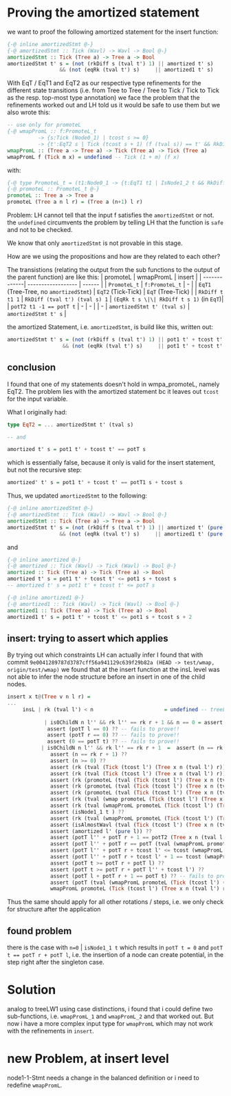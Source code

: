 # Proving the amortized statement

we want to proof the following amortized statement for the insert function: 
```haskell
{-@ inline amortizedStmt @-}
{-@ amortizedStmt :: Tick (Wavl) -> Wavl -> Bool @-}
amortizedStmt :: Tick (Tree a) -> Tree a -> Bool
amortizedStmt t' s = (not (rkDiff s (tval t') 1) || amortized t' s)
                 && (not (eqRk (tval t') s)     || amortized1 t' s)
```

With EqT / EqT1 and EqT2 as our respective type refinements for the different state transitions (i.e. from Tree to Tree / Tree to Tick / Tick to Tick as the resp. top-most type annotation) we face the problem that the refinements worked out and LH told us it would be safe to use them but we also wrote this: 
```haskell
-- use only for promoteL
{-@ wmapPromL :: f:PromoteL_t
          -> {s:Tick (Node0_1) | tcost s >= 0} 
          -> {t':EqT2 s | Tick (tcost s + 1) (f (tval s)) == t' && RkDiff (tval t') (tval s) 1} @-}
wmapPromL :: (Tree a -> Tree a) -> Tick (Tree a) -> Tick (Tree a)
wmapPromL f (Tick m x) = undefined -- Tick (1 + m) (f x) 
```

with: 

```haskell
{-@ type PromoteL_t = (t1:Node0_1 -> {t:EqT1 t1 | IsNode1_2 t && RkDiff t t1 1 && potT2 t1 -1 == potT t} ) @-}
{-@ promoteL :: PromoteL_t @-}
promoteL :: Tree a -> Tree a
promoteL (Tree a n l r) = (Tree a (n+1) l r)
```

Problem: LH cannot tell that the input f satisfies the `amortizedStmt` or not. the `undefined` circumvents the problem by telling LH that the function is `safe` and not to be checked. 

We know that only `amortizedStmt` is not provable in this stage. 

How are we using the propositions and how are they related to each other? 

The transistions (relating the output from the sub functions to the output of the parent function) are like this: 
| promoteL     | wmapPromL          | insert |
| -------------| ------------------ | ------ |
| `PromoteL_t` | `f:PromoteL_t`     |   -    |
| `EqT1` (Tree-Tree, no `amortizedStmt`) | `EqT2` (Tick-Tick) | `EqT` (Tree-Tick) |
| `RkDiff t t1 1` | `RkDiff (tval t') (tval s) 1` | `(EqRk t s \|\| RkDiff t s 1)` (in `EqT`)|
| `potT2 t1 -1 == potT t` | - | - |
| - | `amortizedStmt t' (tval s)` | `amortizedStmt t' s` |

the amortized Statement, i.e. `amortizedStmt`, is build like this, written out: 
```haskell
amortizedStmt t' s = (not (rkDiff s (tval t') 1) || pot1 t' + tcost t' == potT s)
                  && (not (eqRk (tval t') s)     || pot1 t' + tcost t' <= potT s + 2)

```

## conclusion
I found that one of my statements doesn't hold in wmpa_promoteL, namely EqT2. The problem lies with the amortized statement bc it leaves out `tcost` for the input variable.

What I originally had: 
```haskell
type EqT2 = ... amortizedStmt t' (tval s)

-- and

amortized t' s = pot1 t' + tcost t' == potT s
```

which is essentially false, because it only is valid for the insert statement, but not the recursive step:
```haskell
amortized' t' s = pot1 t' + tcost t' == potT1 s + tcost s
```

Thus, we updated `amortizedStmt` to the following: 
```haskell
{-@ inline amortizedStmt @-}
{-@ amortizedStmt :: Tick (Wavl) -> Wavl -> Bool @-}
amortizedStmt :: Tick (Tree a) -> Tree a -> Bool
amortizedStmt t' s = (not (rkDiff s (tval t') 1) || amortized t' (pure s))
                 && (not (eqRk (tval t') s)     || amortized1 t' (pure s))
```

and

```haskell
{-@ inline amortized @-}
{-@ amortized :: Tick (Wavl) -> Tick (Wavl) -> Bool @-}
amortized :: Tick (Tree a) -> Tick (Tree a) -> Bool
amortized t' s = pot1 t' + tcost t' <= pot1 s + tcost s
-- amortized t' s = pot1 t' + tcost t' <= potT s

{-@ inline amortized1 @-}
{-@ amortized1 :: Tick (Wavl) -> Tick (Wavl) -> Bool @-}
amortized1 :: Tick (Tree a) -> Tick (Tree a) -> Bool
amortized1 t' s = pot1 t' + tcost t' <= pot1 s + tcost s + 2
```

## insert: trying to assert which applies
By trying out which constraints LH can actually infer I found that with commit `9e0041289787d3787cff56a941129c639f29b82a (HEAD -> test/wmap, origin/test/wmap)`
we found that at the insert function at the insL level was not able to infer the node structure before an insert in one of the child nodes. 

```haskell
insert x t@(Tree v n l r) = 
...
     insL | rk (tval l') < n                       = undefined -- treeLW1 v n l' r -- assert (amortized1 l' l) ?? (treeL v n l' r) -- is not accepted
              
            | is0ChildN n l'' && rk l'' == rk r + 1 && n == 0 = assert (not (notEmptyTree l)) ?? assert (not (notEmptyTree r)) ?? 
             assert (potT l == 0) ?? -- fails to prove!!
             assert (potT r == 0) ?? -- fails to prove!!
             assert (0 == potT t) ?? -- fails to prove!!  
           | is0ChildN n l'' && rk l'' == rk r + 1  =  assert (n == rk (tval l')) ??
              assert (n == rk r + 1) ?? 
              assert (n >= 0) ?? 
              assert (rk (tval (Tick (tcost l') (Tree x n (tval l') r))) == n) ??
              assert (rk (tval (Tick (tcost l') (Tree x n (tval l') r))) == rk r + 1) ??
              assert (rk (promoteL (tval (Tick (tcost l') (Tree x n (tval l') r)) )) == rk r + 2) ?? 
              assert (rk (promoteL (tval (Tick (tcost l') (Tree x n (tval l') r)) )) == rk (tval l') + 1) ?? 
              assert (rk (promoteL (tval (Tick (tcost l') (Tree x n (tval l') r)) )) == n + 1) ?? 
              assert (rk (tval (wmap promoteL (Tick (tcost l') (Tree x n (tval l') r)) )) == n + 1) ?? -- fails to prove !! 
              assert (rk (tval (wmapPromL promoteL (Tick (tcost l') (Tree x n (tval l') r)) )) == n + 1) ?? 
              assert (isNode1_1 t ) ?? 
              assert (rk (tval (wmapPromL promoteL (Tick (tcost l') (Tree x n (tval l') r)) )) == n + 1) ??
              assert (isAlmostWavl (tval (Tick (tcost l') (Tree x n (tval l') r)))) ??
              assert (amortized l' (pure l)) ??
              assert (potT l'' + potT r + 1 == potT2 (Tree x n (tval l') r)) ??
              assert (potT l'' + potT r == potT (tval (wmapPromL promoteL (Tick (tcost l') (Tree x n (tval l') r) )))) ??
              assert (potT l'' + potT r + tcost l' <= tcost (wmapPromL promoteL (Tick (tcost l') (Tree x n (tval l') r))) + potT (tval (wmapPromL promoteL (Tick (tcost l') (Tree x n (tval l') r) )))) ?? --not important, the next one is
              assert (potT l'' + potT r + tcost l' + 1 == tcost (wmapPromL promoteL (Tick (tcost l') (Tree x n (tval l') r))) + potT (tval (wmapPromL promoteL (Tick (tcost l') (Tree x n (tval l') r) )))) ??
              assert (potT t >= potT r + potT l) ??
              assert (potT t >= potT r + potT l'' + tcost l') ??
              assert (potT l + potT r + 1 == potT t) ?? -- fails to prove
              assert (potT (tval (wmapPromL promoteL (Tick (tcost l') (Tree x n (tval l') r) ))) + tcost (tval (wmapPromL promoteL (Tick (tcost l') (Tree x n (tval l') r) ))) <= potT t) ?? -- fails to prove
              wmapPromL promoteL (Tick (tcost l') (Tree x n (tval l') r) )
```

Thus the same should apply for all other rotations / steps, i.e. we only check for structure after the application

## found problem

there is the case with `n=0` | `isNode1_1 t` which results in `potT t = 0` and `potT t == potT r + potT l`, i.e. the insertion of a node can create potential, in the step right after the singleton case. 

# Solution

analog to treeLW1 using case distinctions, i found that i could define two sub-functions, i.e. `wmapPromL_1` and `wmapPromL_2` and that worked out. 
But now i have a more complex input type for `wmapPromL` which may not work with the refinements in `insert`.

# new Problem, at insert level
node1-1-Stmt needs a change in the balanced definition or i need to redefine `wmapPromL`.